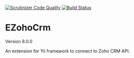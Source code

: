 [![Scrutinizer Code Quality](https://scrutinizer-ci.com/g/dmitry-kulikov/EZohoCrm/badges/quality-score.png?b=master)](https://scrutinizer-ci.com/g/dmitry-kulikov/EZohoCrm/?branch=master)
[![Build Status](https://scrutinizer-ci.com/g/dmitry-kulikov/EZohoCrm/badges/build.png?b=master)](https://scrutinizer-ci.com/g/dmitry-kulikov/EZohoCrm/build-status/master)

EZohoCrm
========

Version 8.0.0

An extension for Yii framework to connect to Zoho CRM API.
